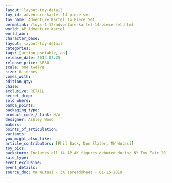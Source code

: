 ```yaml
---
layout: layout-toy-detail 
toy_id: adventure-kartel-14-piece-set
toy_name: Adventure Kartel 14 Piece Set
permalink: /toys-1-12/adventure-kartel-14-piece-set.html
world: AP Adventure Kartel
world_abr: 
character_base: 
layout: layout-toy-detail
categories: 
tags: [action portable, ap] 
release_date: 2014.02.25
release_price: $630 
scale: one twelve
size: 6 inches
comes_with: 
edition_qty: 
chase: 
exclusive: RETAIL
secret_drop: 
sold_where: 
bamba_points: 
packaging_type: 
product_code_/_link: N/A
designer: Ashley Wood
makers: 
points_of_articulation: 
variants: 
you_might_also_like: 
article_contributors: [Phil Back, Don Slater, MW Wutasi]
toy_pics: 
backstory: Includes all 14 AP AK figures debuted during NY Toy Fair 2014
sale_type: 
event_exclusive: 
event_details: 
source_doc: MW Wutasi - 3A spreadsheet - 01-15-2019
---
```

